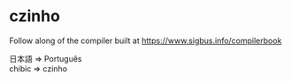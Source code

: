 # czinho

Follow along of the compiler built at https://www.sigbus.info/compilerbook

日本語  =>  Português  
chibic  =>  czinho
